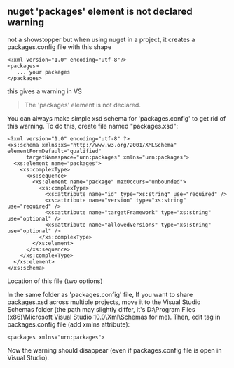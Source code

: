 nuget 'packages' element is not declared warning
---

not a showstopper but when using nuget in a project, it creates a packages.config file with this shape

```
<?xml version="1.0" encoding="utf-8"?>
<packages>
   ... your packages
</packages>
```
 
this gives a warning in VS

>The 'packages' element is not declared.



You can always make simple xsd schema for 'packages.config' to get rid of this warning. To do this, create file named "packages.xsd":

```
<?xml version="1.0" encoding="utf-8" ?>
<xs:schema xmlns:xs="http://www.w3.org/2001/XMLSchema" elementFormDefault="qualified"
      targetNamespace="urn:packages" xmlns="urn:packages">
  <xs:element name="packages">
    <xs:complexType>
      <xs:sequence>
        <xs:element name="package" maxOccurs="unbounded">
          <xs:complexType>
            <xs:attribute name="id" type="xs:string" use="required" />
            <xs:attribute name="version" type="xs:string" use="required" />
            <xs:attribute name="targetFramework" type="xs:string" use="optional" />
            <xs:attribute name="allowedVersions" type="xs:string" use="optional" />
          </xs:complexType>
        </xs:element>
      </xs:sequence>
    </xs:complexType>
  </xs:element>
</xs:schema>
```

Location of this file (two options)

In the same folder as 'packages.config' file,
If you want to share packages.xsd across multiple projects, move it to the Visual Studio Schemas folder (the path may slightly differ, it's  D:\Program Files (x86)\Microsoft Visual Studio 10.0\Xml\Schemas for me).
Then, edit <packages> tag in packages.config file (add xmlns attribute):

```
<packages xmlns="urn:packages">
```

Now the warning should disappear (even if packages.config file is open in Visual Studio).
